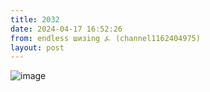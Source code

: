 ```yaml
---
title: 2032
date: 2024-04-17 16:52:26
from: endless шизing ⍼ (channel1162404975)
layout: post
---
```


![image](photos/photo_313@17-04-2024_16-52-26.jpg)



